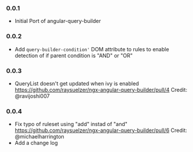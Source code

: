 ### 0.0.1
  - Initial Port of   angular-query-builder
### 0.0.2
- Add `query-builder-condition'` DOM attribute to rules to enable detection of if parent condition is "AND" or "OR"
### 0.0.3
- QueryList doesn't get updated when ivy is enabled  https://github.com/raysuelzer/ngx-angular-query-builder/pull/4
Credit: @ravijoshi007
### 0.0.4
- Fix typo of ruleset using "add" instad of "and" https://github.com/raysuelzer/ngx-angular-query-builder/pull/6  Credit: @michaelharrington
- Add a change log
